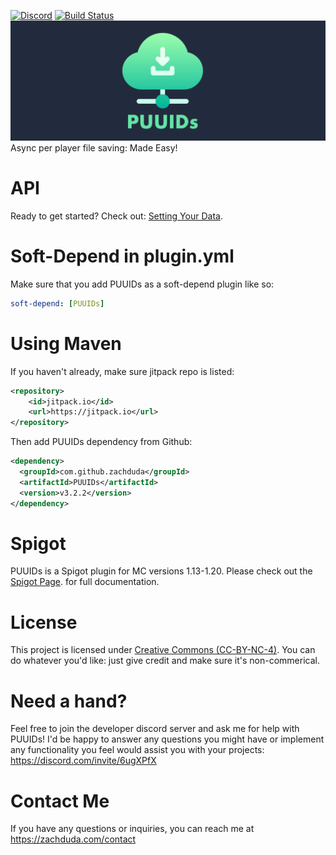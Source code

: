 [![Discord](https://img.shields.io/discord/469625341837836290?style=flat-square&logo=Discord&logoColor=bdc7fc&label=Support%20Discord)](https://zachduda.com/discord?utm=github_badge)  [![Build Status](https://ci.zachduda.com/job/ChatFeelings/badge/icon)](https://ci.zachduda.com/job/PUUIDs/)
![Alt text](Images/banner.png?raw=true "PUUIDs Banner")
Async per player file saving: Made Easy!

# API
Ready to get started? Check out: [Setting Your Data](https://github.com/zachduda/PUUIDs/wiki/Start-Setting-Data).

# Soft-Depend in plugin.yml
Make sure that you add PUUIDs as a soft-depend plugin like so:
```yaml
soft-depend: [PUUIDs]
```
# Using Maven
If you haven't already, make sure jitpack repo is listed:
```xml
<repository>
    <id>jitpack.io</id>
    <url>https://jitpack.io</url>
</repository>
```

Then add PUUIDs dependency from Github:

```xml
<dependency>
  <groupId>com.github.zachduda</groupId>
  <artifactId>PUUIDs</artifactId>
  <version>v3.2.2</version>
</dependency>
```


# Spigot
PUUIDs is a Spigot plugin for MC versions 1.13-1.20. Please check out the [Spigot Page](https://www.spigotmc.org/resources/puuids-•-an-async-file-api.71496/). for full documentation.


# License
This project is licensed under [Creative Commons (CC-BY-NC-4)](https://creativecommons.org/licenses/by-nc/4.0/).
You can do whatever you'd like: just give credit and make sure it's non-commerical.


# Need a hand?
Feel free to join the developer discord server and ask me for help with PUUIDs! I'd be happy to answer any questions you might have or implement any functionality you feel would assist you with your projects: https://discord.com/invite/6ugXPfX


# Contact Me
If you have any questions or inquiries, you can reach me at https://zachduda.com/contact
